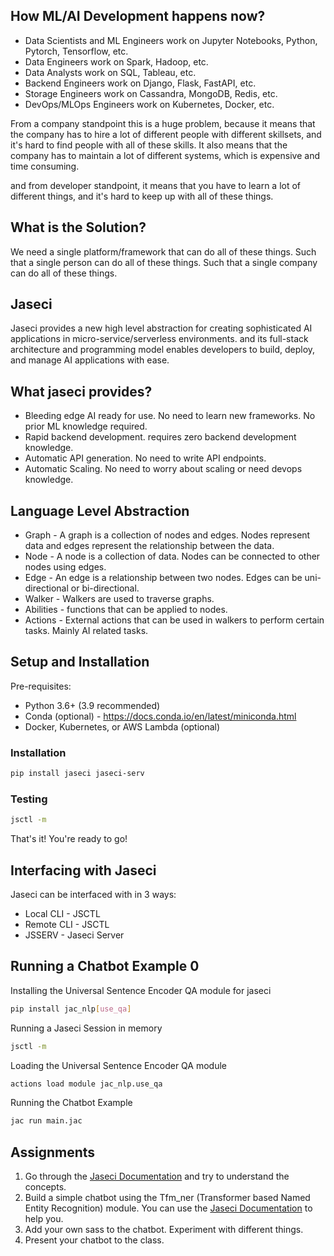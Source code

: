 ## How ML/AI Development happens now?
- Data Scientists and ML Engineers work on Jupyter Notebooks, Python, Pytorch, Tensorflow, etc.
- Data Engineers work on Spark, Hadoop, etc.
- Data Analysts work on SQL, Tableau, etc.
- Backend Engineers work on Django, Flask, FastAPI, etc.
- Storage Engineers work on Cassandra, MongoDB, Redis, etc.
- DevOps/MLOps Engineers work on Kubernetes, Docker, etc.

From a company standpoint this is a huge problem, because it means that the company has to hire a lot of different people with different skillsets, and it's hard to find people with all of these skills. It also means that the company has to maintain a lot of different systems, which is expensive and time consuming.

and from developer standpoint, it means that you have to learn a lot of different things, and it's hard to keep up with all of these things.

## What is the Solution?
We need a single platform/framework that can do all of these things. Such that a single person can do all of these things. Such that a single company can do all of these things.

## Jaseci
Jaseci provides a new high level abstraction for creating sophisticated AI applications in micro-service/serverless environments. and its full-stack architecture and programming model enables developers to build, deploy, and manage AI applications with ease.

## What jaseci provides?
- Bleeding edge AI ready for use. No need to learn new frameworks. No prior ML knowledge required.
- Rapid backend development. requires zero backend development knowledge.
- Automatic API generation. No need to write API endpoints.
- Automatic Scaling. No need to worry about scaling or need devops knowledge.

## Language Level Abstraction
- Graph - A graph is a collection of nodes and edges. Nodes represent data and edges represent the relationship between the data.
- Node - A node is a collection of data. Nodes can be connected to other nodes using edges.
- Edge - An edge is a relationship between two nodes. Edges can be uni-directional or bi-directional.
- Walker - Walkers are used to traverse graphs.
- Abilities - functions that can be applied to nodes.
- Actions - External actions that can be used in walkers to perform certain tasks. Mainly AI related tasks.

## Setup and Installation
Pre-requisites:
- Python 3.6+ (3.9 recommended)
- Conda (optional) - https://docs.conda.io/en/latest/miniconda.html
- Docker, Kubernetes, or AWS Lambda (optional)

### Installation
```bash
pip install jaseci jaseci-serv
```
### Testing
```bash
jsctl -m
```

That's it! You're ready to go!

## Interfacing with Jaseci
Jaseci can be interfaced with in 3 ways:
- Local CLI - JSCTL
- Remote CLI - JSCTL
- JSSERV - Jaseci Server

## Running a Chatbot Example 0
Installing the Universal Sentence Encoder QA module for jaseci
```bash
pip install jac_nlp[use_qa]
```
Running a Jaseci Session in memory
```bash
jsctl -m
```
Loading the Universal Sentence Encoder QA module
```bash
actions load module jac_nlp.use_qa
```
Running the Chatbot Example
```bash
jac run main.jac
```

## Assignments
1. Go through the [Jaseci Documentation](docs.jaseci.org) and try to understand the concepts.
2. Build a simple chatbot using the Tfm_ner (Transformer based Named Entity Recognition) module. You can use the [Jaseci Documentation](docs.jaseci.org) to help you.
3. Add your own sass to the chatbot. Experiment with different things.
4. Present your chatbot to the class.